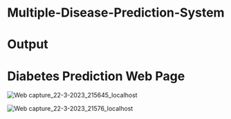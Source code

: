 # Multiple-Disease-Prediction-System
# Output
# Diabetes Prediction Web Page
![Web capture_22-3-2023_215645_localhost](https://user-images.githubusercontent.com/114800360/226980200-4a46e298-22d3-4ecf-a63c-28b208e185ee.jpeg)

![Web capture_22-3-2023_21576_localhost](https://user-images.githubusercontent.com/114800360/226980605-bfd9ab30-687c-4ca1-9714-608a2d53b112.jpeg)
